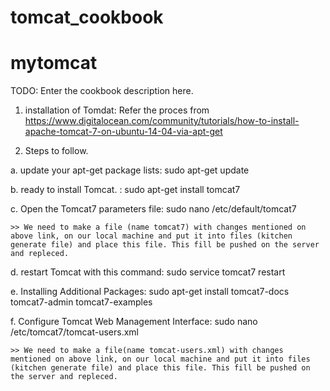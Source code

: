 # tomcat_cookbook
# mytomcat

TODO: Enter the cookbook description here.
1. installation of Tomdat: Refer the proces from https://www.digitalocean.com/community/tutorials/how-to-install-apache-tomcat-7-on-ubuntu-14-04-via-apt-get

2. Steps to follow.

a.  update your apt-get package lists: sudo apt-get update

b. ready to install Tomcat. : sudo apt-get install tomcat7

c. Open the Tomcat7 parameters file: sudo nano /etc/default/tomcat7

	>> We need to make a file (name tomcat7) with changes mentioned on above link, on our local machine and put it into files (kitchen generate file) and place this file. This fill be pushed on the server and repleced.

d. restart Tomcat with this command: sudo service tomcat7 restart	

e. Installing Additional Packages: sudo apt-get install tomcat7-docs tomcat7-admin tomcat7-examples

f. Configure Tomcat Web Management Interface: sudo nano /etc/tomcat7/tomcat-users.xml

	>> We need to make a file(name tomcat-users.xml) with changes mentioned on above link, on our local machine and put it into files (kitchen generate file) and place this file. This fill be pushed on the server and repleced.
	

